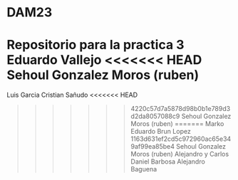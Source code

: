 # DAM23
Repositorio para la practica 3
Eduardo Vallejo
<<<<<<< HEAD
Sehoul Gonzalez Moros (ruben)
=======
Luis Garcia
Cristian Sañudo
<<<<<<< HEAD
>>>>>>> 4220c57d7a5878d98b0b1e789d3d2da8057088c9
Sehoul Gonzalez Moros (ruben)
=======
Marko Eduardo Brun Lopez
>>>>>>> 1163d631ef2cd5c972960ac65e349af99ea85be4
Sehoul Gonzalez Moros (ruben)
Alejandro y Carlos
Daniel Barbosa
Alejandro Baguena
